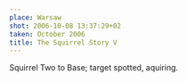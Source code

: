 ```yaml
---
place: Warsaw
shot: 2006-10-08 13:37:29+02
taken: October 2006
title: The Squirrel Story V
---
```


Squirrel Two to Base; target spotted, aquiring.
